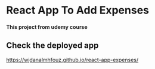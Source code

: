 # React App To Add Expenses 

#### This project from udemy course

## Check the deployed app
https://wjdanalmhfouz.github.io/react-app-expenses/
